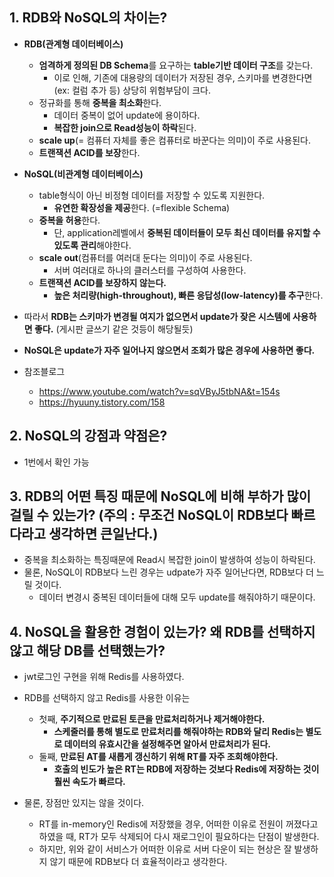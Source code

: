 ## 1. RDB와 NoSQL의 차이는?

- **RDB(관계형 데이터베이스)**
  - **엄격하게 정의된 DB Schema**를 요구하는 **table기반 데이터 구조**를 갖는다.
    - 이로 인해, 기존에 대용량의 데이터가 저장된 경우, 스키마를 변경한다면(ex: 컬럼 추가 등) 상당히 위험부담이 크다. 
  - 정규화를 통해 **중복을 최소화**한다.
    - 데이터 중복이 없어 update에 용이하다.
    - **복잡한 join으로 Read성능이 하락**된다.
  - **scale up**(= 컴퓨터 자체를 좋은 컴퓨터로 바꾼다는 의미)이 주로 사용된다.
  - **트랜잭션 ACID를 보장**한다.

- **NoSQL(비관계형 데이터베이스)**
  - table형식이 아닌 비정형 데이터를 저장할 수 있도록 지원한다.
    - **유연한 확장성을 제공**한다. (=flexible Schema)
  - **중복을 허용**한다.
    - 단, application레벨에서 **중복된 데이터들이 모두 최신 데이터를 유지할 수 있도록 관리**해야한다.
  - **scale out**(컴퓨터를 여러대 둔다는 의미)이 주로 사용된다.
    - 서버 여러대로 하나의 클러스터를 구성하여 사용한다.
  - **트랜잭션 ACID를 보장하지 않는다.**
    - **높은 처리량(high-throughout), 빠른 응답성(low-latency)를 추구**한다.

- 따라서 **RDB는 스키마가 변경될 여지가 없으면서 update가 잦은 시스템에 사용하면 좋다.** (게시판 글쓰기 같은 것등이 해당될듯)
- **NoSQL은 update가 자주 일어나지 않으면서 조회가 많은 경우에 사용하면 좋다.**

- 참조블로그
  - https://www.youtube.com/watch?v=sqVByJ5tbNA&t=154s
  - https://hyuuny.tistory.com/158

## 2. NoSQL의 강점과 약점은?

- 1번에서 확인 가능

## 3. RDB의 어떤 특징 때문에 NoSQL에 비해 부하가 많이 걸릴 수 있는가? (주의 : 무조건 NoSQL이 RDB보다 빠르다라고 생각하면 큰일난다.)

- 중복을 최소화하는 특징때문에 Read시 복잡한 join이 발생하여 성능이 하락된다.
- 물론, NoSQL이 RDB보다 느린 경우는 udpate가 자주 일어난다면, RDB보다 더 느릴 것이다.
  - 데이터 변경시 중복된 데이터들에 대해 모두 update를 해줘야하기 때문이다.

## 4. NoSQL을 활용한 경험이 있는가? 왜 RDB를 선택하지 않고 해당 DB를 선택했는가?

- jwt로그인 구현을 위해 Redis를 사용하였다.
- RDB를 선택하지 않고 Redis를 사용한 이유는 
  - 첫째, **주기적으로 만료된 토큰을 만료처리하거나 제거해야한다.**
    - **스케줄러를 통해 별도로 만료처리를 해줘야하는 RDB와 달리 Redis는 별도로 데이터의 유효시간을 설정해주면 알아서 만료처리가 된다.**
  - 둘째, **만료된 AT를 새롭게 갱신하기 위해 RT를 자주 조회해야한다.** 
    - **호출의 빈도가 높은 RT는 RDB에 저장하는 것보다 Redis에 저장하는 것이 훨씬 속도가 빠르다.**

- 물론, 장점만 있지는 않을 것이다.
  - RT를 in-memory인 Redis에 저장했을 경우, 어떠한 이유로 전원이 꺼졌다고 하였을 때, RT가 모두 삭제되어 다시 재로그인이 필요하다는 단점이 발생한다.
  - 하지만, 위와 같이 서비스가 어떠한 이유로 서버 다운이 되는 현상은 잘 발생하지 않기 때문에 RDB보다 더 효율적이라고 생각한다.
